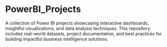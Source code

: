 # PowerBI_Projects
A collection of Power BI projects showcasing interactive dashboards, insightful visualizations, and data analysis techniques. This repository includes real-world datasets, project documentation, and best practices for building impactful business intelligence solutions.
